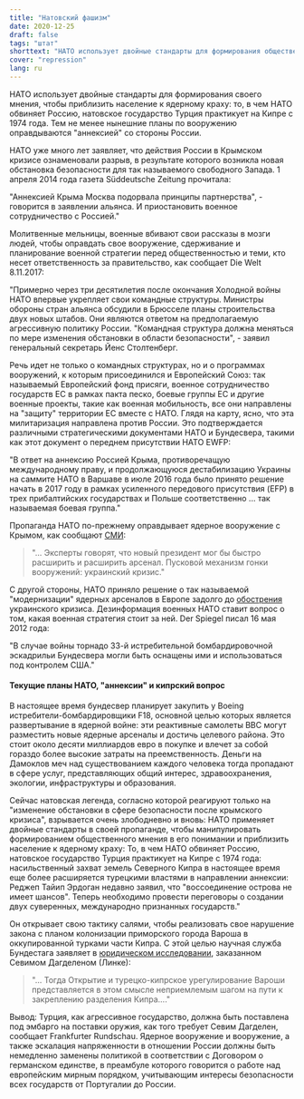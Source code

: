 ```yaml
---
title: "Натовский фашизм"
date: 2020-12-25
draft: false
tags: "штат"
shorttext: "НАТО использует двойные стандарты для формирования общественного мнения, чтобы приблизить население к ядерной гибели!"
cover: "repression"
lang: ru
---
```


НАТО использует двойные стандарты для формирования своего мнения, чтобы приблизить население к ядерному краху: то, в чем НАТО обвиняет Россию, натовское государство Турция практикует на Кипре с 1974 года. Тем не менее нынешние планы по вооружению оправдываются "аннексией" со стороны России.

НАТО уже много лет заявляет, что действия России в Крымском кризисе ознаменовали разрыв, в результате которого возникла новая обстановка безопасности для так называемого свободного Запада. 1 апреля 2014 года газета Süddeutsche Zeitung прочитала:

"Аннексией Крыма Москва подорвала принципы партнерства", - говорится в заявлении альянса. И приостановить военное сотрудничество с Россией."

Молитвенные мельницы, военные вбивают свои рассказы в мозги людей, чтобы оправдать свое вооружение, сдерживание и планирование военной стратегии перед общественностью и теми, кто несет ответственность за правительство, как сообщает Die Welt 8.11.2017:

"Примерно через три десятилетия после окончания Холодной войны НАТО впервые укрепляет свои командные структуры. Министры обороны стран альянса обсудили в Брюсселе планы строительства двух новых штабов. Они являются ответом на предполагаемую агрессивную политику России. "Командная структура должна меняться по мере изменения обстановки в области безопасности", - заявил генеральный секретарь Йенс Столтенберг.

Речь идет не только о командных структурах, но и о программах вооружений, к которым присоединился и Европейский Союз: так называемый Европейский фонд присяги, военное сотрудничество государств ЕС в рамках пакта песко, боевые группы ЕС и другие военные проекты, такие как военная мобильность, все они направлены на "защиту" территории ЕС вместе с НАТО. Глядя на карту, ясно, что эта милитаризация направлена против России. Это подтверждается различными стратегическими документами НАТО и Бундесвера, такими как этот документ о переднем присутствии НАТО EWFP:

"В ответ на аннексию Россией Крыма, противоречащую международному праву, и продолжающуюся дестабилизацию Украины на саммите НАТО в Варшаве в июле 2016 года было принято решение начать в 2017 году в рамках усиленного передового присутствия (EFP) в трех прибалтийских государствах и Польше соответственно ... так называемая боевая группа."

Пропаганда НАТО по-прежнему оправдывает ядерное вооружение с Крымом, как сообщают [СМИ](https://www.deutschlandfunk.de/ukraine-konflikt-wettruesten-der-worte.2852.de.html?dram:article_id=283530 "Wettrüsten der Worte"):

> "... Эксперты говорят, что новый президент мог бы быстро расширить и расширить арсенал. Пусковой механизм гонки вооружений: украинский кризис."

С другой стороны, НАТО приняло решение о так называемой "модернизации" ядерных арсеналов в Европе задолго до [обострения](/static/downloads/B61_Studie_web.pdf "Atomwaffen-Modernisierung in Europa") украинского кризиса. Дезинформация военных НАТО ставит вопрос о том, какая военная стратегия стоит за ней. Der Spiegel писал 16 мая 2012 года:

"В случае войны торнадо 33-й истребительной бомбардировочной эскадрильи Бундесвера могли быть оснащены ими и использоваться под контролем США."

#### Текущие планы НАТО, "аннексии" и кипрский вопрос

В настоящее время бундесвер планирует закупить у Boeing истребители-бомбардировщики F18, основной целью которых является развертывание в ядерной войне: эти реактивные самолеты ВВС могут разместить новые ядерные арсеналы и достичь целевого района. Это стоит около десяти миллиардов евро в покупке и влечет за собой гораздо более высокие затраты на преемственность. Деньги на Дамоклов меч над существованием каждого человека тогда пропадают в сфере услуг, представляющих общий интерес, здравоохранения, экологии, инфраструктуры и образования.

Сейчас натовская легенда, согласно которой реагируют только на "изменение обстановки в сфере безопасности после крымского кризиса", взрывается очень злободневно и вновь: НАТО применяет двойные стандарты в своей пропаганде, чтобы манипулировать формированием общественного мнения в его понимании и приблизить население к ядерному краху:
То, в чем НАТО обвиняет Россию, натовское государство Турция практикует на Кипре с 1974 года: насильственный захват земель Северного Кипра в настоящее время еще более расширяется турецкими властями в направлении аннексии: Реджеп Тайип Эрдоган недавно заявил, что "воссоединение острова не имеет шансов". Теперь необходимо провести переговоры о создании двух суверенных, международно признанных государств."

Он открывает свою тактику салями, чтобы реализовать свое нарушение закона с планом колонизации приморского города Вароша в оккупированной турками части Кипра. С этой целью научная служба Бундестага заявляет в [юридическом исследовании](/static/downloads/WD-2-096-20-pdf-data.pdf "Die Öffnung der nordzyprischen Stadt Varosha im Lichte desVölkerrechts"), заказанном Севимом Дагделеном (Линке):

> "... Тогда Открытие и турецко-кипрское урегулирование Вароши представляется в этом смысле неприемлемым шагом на пути к закреплению разделения Кипра...."

Вывод: Турция, как агрессивное государство, должна быть поставлена под эмбарго на поставки оружия, как того требует Севим Дагделен, сообщает Frankfurter Rundschau. Ядерное вооружение и вооружение, а также эскалация напряженности в отношении России должны быть немедленно заменены политикой в соответствии с Договором о германском единстве, в преамбуле которого говорится о работе над европейским мирным порядком, учитывающим интересы безопасности всех государств от Португалии до России.
